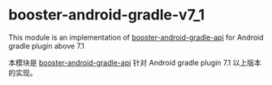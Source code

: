 # booster-android-gradle-v7_1

This module is an implementation of [booster-android-gradle-api](../booster-android-gradle-api) for Android gradle plugin above 7.1

本模块是 [booster-android-gradle-api](../booster-android-gradle-api) 针对 Android gradle plugin 7.1 以上版本的实现。

